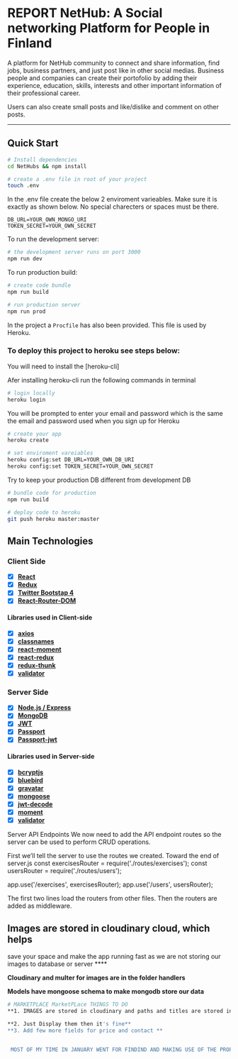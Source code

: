 # REPORT NetHub: A Social networking Platform for People in Finland

A platform for NetHub community to connect and share information, find jobs, business partners, and just post like in other social medias. Business people and companies can create their portofolio by adding their experience, education, skills, interests and other important information of their professional career.

Users can also create small posts and like/dislike and comment on other posts.


---

## Quick Start

```bash
# Install dependencies
cd NetHubs && npm install

# create a .env file in root of your project
touch .env
```

In the .env file create the below 2 enviroment varieables. Make sure it is exactly as shown below. No special charecters or spaces must be there.

```
DB_URL=YOUR_OWN_MONGO_URI
TOKEN_SECRET=YOUR_OWN_SECRET
```

To run the development server:

```bash
# the development server runs on port 3000
npm run dev
```

To run production build:

```bash
# create code bundle
npm run build

# run production server
npm run prod
```

In the project a `Procfile` has also been provided. This file is used by Heroku.

### To deploy this project to heroku see steps below:

You will need to install the [heroku-cli]

Afer installing heroku-cli run the following commands in terminal

```bash
# login locally
heroku login
```

You will be prompted to enter your email and password which is the same the email and password used when you sign up for Heroku

```bash
# create your app
heroku create

# set enviroment vareiables
heroku config:set DB_URL=YOUR_OWN_DB_URI
heroku config:set TOKEN_SECRET=YOUR_OWN_SECRET
```

Try to keep your production DB different from development DB

```bash
# bundle code for production
npm run build

# deploy code to heroku
git push heroku master:master
```


## Main Technologies

### Client Side

- [x] **[React](https://github.com/facebook/react)**
- [x] **[Redux](https://github.com/reactjs/redux)**
- [x] **[Twitter Bootstap 4](https://github.com/twbs/bootstrap/tree/v4-dev)**
- [x] **[React-Router-DOM](https://github.com/ReactTraining/react-router/tree/master/packages/react-router-dom)**

#### Libraries used in Client-side

- [x] **[axios](https://github.com/axios/axios)**
- [x] **[classnames](https://github.com/JedWatson/classnames)**
- [x] **[react-moment](https://github.com/headzoo/react-moment)**
- [x] **[react-redux](https://github.com/reduxjs/react-redux)**
- [x] **[redux-thunk](https://github.com/reduxjs/redux-thunk)**
- [x] **[validator](https://github.com/chriso/validator.js)**

### Server Side

- [x] **[Node.js / Express](https://github.com/expressjs/express)**
- [x] **[MongoDB](https://github.com/mongodb/mongo)**
- [x] **[JWT](https://github.com/auth0/node-jsonwebtoken)**
- [x] **[Passport](http://www.passportjs.org/)**
- [x] **[Passport-jwt](https://github.com/themikenicholson/passport-jwt)**

#### Libraries used in Server-side

- [x] **[bcryptjs](https://github.com/dcodeIO/bcrypt.js)**
- [x] **[bluebird](http://bluebirdjs.com/docs/getting-started.html)**
- [x] **[gravatar](https://github.com/emerleite/node-gravatar)**
- [x] **[mongoose](http://mongoosejs.com/)**
- [x] **[jwt-decode](https://github.com/auth0/jwt-decode)**
- [x] **[moment](https://momentjs.com/)**
- [x] **[validator](https://github.com/chriso/validator.js)**

Server API Endpoints
We now need to add the API endpoint routes so the server can be used to perform CRUD operations.

 First we’ll tell the server to use the routes we created. Toward the end of server.js
 const exercisesRouter = require('./routes/exercises');
const usersRouter = require('./routes/users');

app.use('/exercises', exercisesRouter);
app.use('/users', usersRouter);

The first two lines load the routers from other files. Then the routers are added as middleware.

## Images are stored in cloudinary cloud, which helps 
save your space and make the app running fast as we are not
storing our images to database or server ****

**Cloudinary and multer for images are in the folder handlers**

**Models have mongoose schema to make mongodb store our data**

```bash
# MARKETPLACE MarketPLace THINGS TO DO
**1. IMAGES are stored in cloudinary and paths and titles are stored in mongodb database**

**2. Just Display them then it's fine**
**3. Add few more fields for price and contact **


 MOST OF MY TIME IN JANUARY WENT FOR FINDIND AND MAKING USE OF THE PROPER WAY OF STORING IMAGES IN MERN AND I HAVE TRIED MANY WAYS AND NOW THIS IS ONE OF THE GOOD WAYS.

